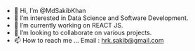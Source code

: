 - 👋 Hi, I’m @MdSakibKhan
- 👀 I’m interested in Data Science and Software Development.
- 🌱 I’m currently working on REACT JS.
- 💞️ I’m looking to collaborate on various projects.
- 📫 How to reach me ... Email : hrk.sakib@gmail.com

<!---
MdSakibKhan/MdSakibKhan is a ✨ special ✨ repository because its `README.md` (this file) appears on your GitHub profile.
You can click the Preview link to take a look at your changes.
--->
